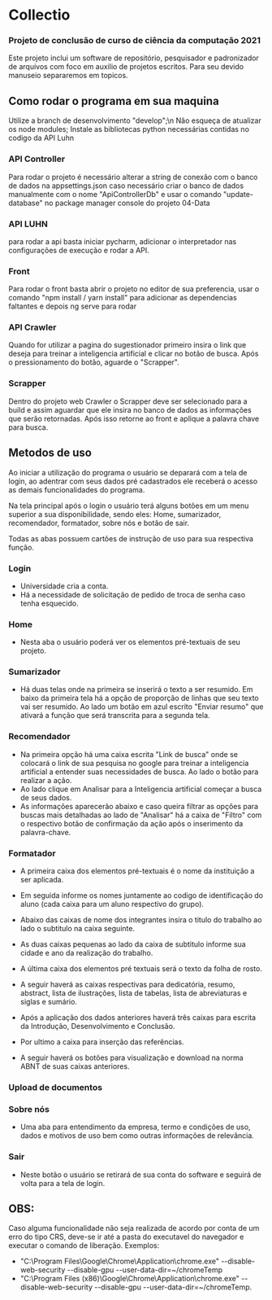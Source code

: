 # Collectio
### Projeto de conclusão de curso de ciência da computação 2021
Este projeto inclui um software de repositório, pesquisador e padronizador de arquivos com foco em auxilio de projetos escritos.
Para seu devido manuseio separaremos em topicos.

## Como rodar o programa em sua maquina

  Utilize a branch de desenvolvimento "develop";\n
  Não esqueça de atualizar os node modules;
  Instale as bibliotecas python necessárias contidas no codigo da API Luhn

### API Controller
Para rodar o projeto é necessário alterar a string de conexão com o banco de dados na appsettings.json
caso necessário criar o banco de dados manualmente com o nome "ApiControllerDb" e usar o comando "update-database" no package manager console do projeto 04-Data

### API LUHN
para rodar a api basta iniciar pycharm, adicionar o interpretador nas configurações de execução e rodar a API.

### Front
Para rodar o front basta abrir o projeto no editor de sua preferencia, usar o comando "npm install / yarn install" para adicionar as dependencias faltantes e depois ng serve para rodar

### API Crawler
Quando for utilizar a pagina do sugestionador primeiro insira o link que deseja para treinar a inteligencia artificial e clicar no botão de busca. Após o pressionamento do botão, aguarde o "Scrapper".

### Scrapper
Dentro do projeto web Crawler o Scrapper deve ser selecionado para a build e assim aguardar que ele insira no banco de dados as informações que serão retornadas. Após isso retorne ao front e aplique a palavra chave para busca.


## Metodos de uso
Ao iniciar a utilização do programa o usuário se deparará com a tela de login, ao adentrar com seus dados pré cadastrados ele receberá o acesso as demais funcionalidades do programa. 

Na tela principal após o login o usuário terá alguns botões em um menu superior a sua disponibilidade, sendo eles: Home, sumarizador, recomendador, formatador, sobre nós e botão de sair.

Todas as abas possuem cartões de instrução de uso para sua respectiva função. 

### Login
- Universidade cria a conta.
- Há a necessidade de solicitação de pedido de troca de senha caso tenha esquecido.

### Home
- Nesta aba o usuário poderá ver os elementos pré-textuais de seu projeto.

### Sumarizador
- Há duas telas onde na primeira se inserirá o texto a ser resumido. Em baixo da primeira tela há a opção de proporção de linhas que seu texto vai ser resumido. Ao lado um botão em azul escrito "Enviar resumo" que ativará a função que será transcrita para a segunda tela.

### Recomendador
- Na primeira opção há uma caixa escrita "Link de busca" onde se colocará o link de sua pesquisa no google para treinar a inteligencia artificial a entender suas necessidades de busca. Ao lado o botão para realizar a ação.
- Ao lado clique em Analisar para a Inteligencia artificial começar a busca de seus dados.
- As informações aparecerão abaixo e caso queira filtrar as opções para buscas mais detalhadas ao lado de "Analisar" há a caixa de "Filtro" com o respectivo botão de confirmação da ação após o inserimento da palavra-chave.

### Formatador
- A primeira caixa dos elementos pré-textuais é o nome da instituição a ser aplicada.
- Em seguida informe os nomes juntamente ao codigo de identificação do aluno (cada caixa para um aluno respectivo do grupo).
- Abaixo das caixas de nome dos integrantes insira o titulo do trabalho ao lado o subtitulo na caixa seguinte.
- As duas caixas pequenas ao lado da caixa de subtitulo informe sua cidade e ano da realização do trabalho.
- A última caixa dos elementos pré textuais será o texto da folha de rosto.

- A seguir haverá as caixas respectivas para dedicatória, resumo, abstract, lista de ilustrações, lista de tabelas, lista de abreviaturas e siglas e sumário.

- Após a aplicação dos dados anteriores haverá três caixas para escrita da Introdução, Desenvolvimento e Conclusão.

- Por ultimo a caixa para inserção das referências.

- A seguir haverá os botões para visualização e download na norma ABNT de suas caixas anteriores.

### Upload de documentos

### Sobre nós
- Uma aba para entendimento da empresa, termo e condições de uso, dados e motivos de uso bem como outras informações de relevância.

### Sair
- Neste botão o usuário se retirará de sua conta do software e seguirá de volta para a tela de login.


## OBS:
Caso alguma funcionalidade não seja realizada de acordo por conta de um erro do tipo CRS, deve-se ir até a pasta do executavel do navegador e executar o comando de liberação. Exemplos: 

- "C:\Program Files\Google\Chrome\Application\chrome.exe" --disable-web-security --disable-gpu --user-data-dir=~/chromeTemp
- "C:\Program Files (x86)\Google\Chrome\Application\chrome.exe" --disable-web-security --disable-gpu --user-data-dir=~/chromeTemp.


